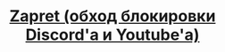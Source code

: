 <!DOCTYPE html>
<html lang = "ru">
<html>
  <head>
    
  </head>

  <body align="center">
    <h1><a href = "https://github.com/Flowseal/zapret-discord-youtube">Zapret (обход блокировки Discord'а и Youtube'а)</a></h1>
  </body>
  
</html>
